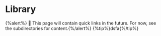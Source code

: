 # Library

{%alert%} 🚧 This page will contain quick links in the future. For now, see the subdirectories for content.{%/alert%}
{%tip%}dsfa{%/tip%}

